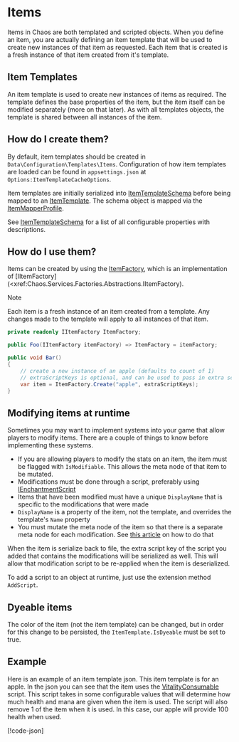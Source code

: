 # Items

Items in Chaos are both templated and scripted objects. When you define an item, you are actually defining an item
template that will be used to create new instances of that item as requested. Each item that is created is a fresh
instance of that item created from it's template.

## Item Templates

An item template is used to create new instances of items as required. The template defines the base properties of the
item, but the item itself can be modified separately (more on that later). As with all templates objects, the template
is shared between all instances of the item.

## How do I create them?

By default, item templates should be created in `Data\Configuration\Templates\Items`. Configuration of how item
templates are loaded can be found in `appsettings.json` at `Options:ItemTemplateCacheOptions`.

Item templates are initially serialized into [ItemTemplateSchema](<xref:Chaos.Schemas.Templates.ItemTemplateSchema>)
before being mapped to an [ItemTemplate](<xref:Chaos.Models.Template.ItemTemplate>). The schema object is mapped via
the [ItemMapperProfile](<xref:Chaos.Services.MapperProfiles.ItemMapperProfile>).

See [ItemTemplateSchema](<xref:Chaos.Schemas.Templates.ItemTemplateSchema>) for a list of all configurable properties
with descriptions.

## How do I use them?

Items can be created by using the [ItemFactory](<xref:Chaos.Services.Factories.ItemFactory>), which is an implementation
of [IItemFactory](<xref:Chaos.Services.Factories.Abstractions.IItemFactory).

> [!NOTE]
> Each item is a fresh instance of an item created from a template. Any changes made to the template will apply to all
> instances of that item.

```cs
private readonly IItemFactory ItemFactory;

public Foo(IItemFactory itemFactory) => ItemFactory = itemFactory;

public void Bar()
{
    // create a new instance of an apple (defaults to count of 1)
    // extraScriptKeys is optional, and can be used to pass in extra script keys that are not part of the templated item
    var item = ItemFactory.Create("apple", extraScriptKeys);
}
```

## Modifying items at runtime

Sometimes you may want to implement systems into your game that allow players to modify items. There are a couple of
things to know before implementing these systems.

- If you are allowing players to modify the stats on an item, the item must be flagged with `IsModifiable`. This allows
  the meta node of that item to be mutated.
- Modifications must be done through a script, preferably
  using [IEnchantmentScript](<xref:Chaos.Scripting.ItemScripts.Abstractions.IEnchantmentScript>)
- Items that have been modified must have a unique `DisplayName` that is specific to the modifications that were made
- `DisplayName` is a property of the item, not the template, and overrides the template's `Name` property
- You must mutate the meta node of the item so that there is a separate meta node for each modification.
  See [this article](MetaData.md#mutators) on how to do that

When the item is serialize back to file, the extra script key of the script you added that contains the modifications
will be serialized as well. This will allow that modification script to be re-applied when the item is deserialized.

To add a script to an object at runtime, just use the extension method `AddScript`.

## Dyeable items

The color of the item (not the item template) can be changed, but in order for this change to be persisted,
the `ItemTemplate.IsDyeable` must be set to true.

## Example

Here is an example of an item template json. This item template is for an apple. In the json you can see that the item
uses the [VitalityConsumable](<xref:Chaos.Scripting.ItemScripts.VitalityConsumableScript>) script. This script takes in
some configurable values that will determine how much health and mana are given when the item is used. The script will
also remove 1 of the item when it is used. In this case, our apple will provide 100 health when used.

[!code-json[](../../Data/Configuration/Templates/Items/apple.json)]